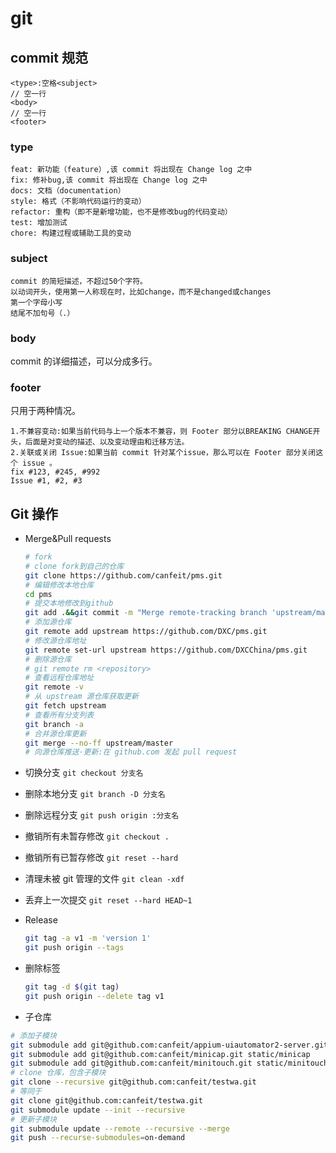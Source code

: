 # git

## commit 规范

```text
<type>:空格<subject>
// 空一行
<body>
// 空一行
<footer>
```

### type

```text
feat: 新功能（feature）,该 commit 将出现在 Change log 之中
fix: 修补bug,该 commit 将出现在 Change log 之中
docs: 文档（documentation）
style: 格式（不影响代码运行的变动）
refactor: 重构（即不是新增功能，也不是修改bug的代码变动）
test: 增加测试
chore: 构建过程或辅助工具的变动
```

### subject

```text
commit 的简短描述，不超过50个字符。
以动词开头，使用第一人称现在时，比如change，而不是changed或changes
第一个字母小写
结尾不加句号（.）
```

### body

commit 的详细描述，可以分成多行。

### footer

只用于两种情况。

```text
1.不兼容变动:如果当前代码与上一个版本不兼容，则 Footer 部分以BREAKING CHANGE开头，后面是对变动的描述、以及变动理由和迁移方法。
2.关联或关闭 Issue:如果当前 commit 针对某个issue，那么可以在 Footer 部分关闭这个 issue 。
fix #123, #245, #992
Issue #1, #2, #3
```

## Git 操作

- Merge&Pull requests

  ```bash
  # fork
  # clone fork到自己的仓库
  git clone https://github.com/canfeit/pms.git
  # 编辑修改本地仓库
  cd pms
  # 提交本地修改到github
  git add .&&git commit -m "Merge remote-tracking branch 'upstream/master'"&&git push
  # 添加源仓库
  git remote add upstream https://github.com/DXC/pms.git
  # 修改源仓库地址
  git remote set-url upstream https://github.com/DXCChina/pms.git
  # 删除源仓库
  # git remote rm <repository>
  # 查看远程仓库地址
  git remote -v
  # 从 upstream 源仓库获取更新
  git fetch upstream
  # 查看所有分支列表
  git branch -a
  # 合并源仓库更新
  git merge --no-ff upstream/master
  # 向源仓库推送·更新:在 github.com 发起 pull request
  ```

- 切换分支 `git checkout 分支名`
- 删除本地分支 `git branch -D 分支名`
- 删除远程分支 `git push origin :分支名`
- 撤销所有未暂存修改 `git checkout .`
- 撤销所有已暂存修改 `git reset --hard`
- 清理未被 git 管理的文件 `git clean -xdf`
- 丢弃上一次提交 `git reset --hard HEAD~1`
- Release

  ```bash
  git tag -a v1 -m 'version 1'
  git push origin --tags
  ```

- 删除标签

  ```bash
  git tag -d $(git tag)
  git push origin --delete tag v1
  ```

- 子仓库

```bash
# 添加子模块
git submodule add git@github.com:canfeit/appium-uiautomator2-server.git static/uiautomator2
git submodule add git@github.com:canfeit/minicap.git static/minicap
git submodule add git@github.com:canfeit/minitouch.git static/minitouch
# clone 仓库，包含子模块
git clone --recursive git@github.com:canfeit/testwa.git
# 等同于
git clone git@github.com:canfeit/testwa.git
git submodule update --init --recursive
# 更新子模块
git submodule update --remote --recursive --merge
git push --recurse-submodules=on-demand
```
